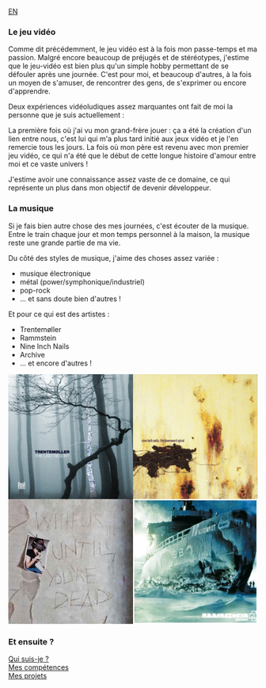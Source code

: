 [EN](PASSIONS_EN.md)

### Le jeu vidéo

Comme dit précédemment, le jeu vidéo est à la fois mon passe-temps et ma passion.
Malgré encore beaucoup de préjugés et de stéréotypes, j'estime que le jeu-vidéo est bien plus qu'un simple hobby permettant de se défouler après une journée. C'est pour moi, et beaucoup d'autres, à la fois un moyen de s'amuser, de rencontrer des gens, de s'exprimer ou encore d'apprendre.

Deux expériences vidéoludiques assez marquantes ont fait de moi la personne que je suis actuellement :

La première fois où j'ai vu mon grand-frère jouer : ça a été la création d'un lien entre nous, c'est lui qui m'a plus tard initié aux jeux vidéo et je l'en remercie tous les jours.
La fois où mon père est revenu avec mon premier jeu vidéo, ce qui n'a été que le début de cette longue histoire d'amour entre moi et ce vaste univers !

J'estime avoir une connaissance assez vaste de ce domaine, ce qui représente un plus dans mon objectif de devenir développeur. 

### La musique

Si je fais bien autre chose des mes journées, c'est écouter de la musique.
Entre le train chaque jour et mon temps personnel à la maison, la musique reste une grande partie de ma vie.

Du côté des styles de musique, j'aime des choses assez variée :
- musique électronique
- métal (power/symphonique/industriel)
- pop-rock
- ... et sans doute bien d'autres !

Et pour ce qui est des artistes :

- Trentemøller
- Rammstein
- Nine Inch Nails
- Archive
- ... et encore d'autres !
<img src="musique.png" alt="medley albums"/>

### Et ensuite ?

[Qui suis-je ?](LISEZMOI.md)</br>
[Mes compétences](COMPETENCES.md)</br>
[Mes projets](PROJETS.md)
